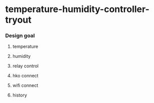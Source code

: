 # temperature-humidity-controller-tryout


### Design goal
1. temperature
1. humidity
1. relay control

1. hko connect
1. wifi connect
1. history


